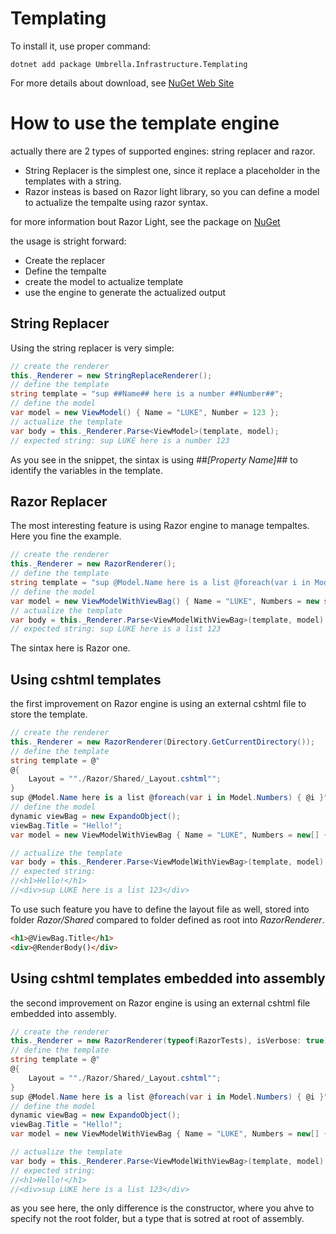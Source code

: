 # Templating
To install it, use proper command:

```
dotnet add package Umbrella.Infrastructure.Templating 
```

For more details about download, see [NuGet Web Site](https://www.nuget.org/packages/Umbrella.Infrastructure/)

# How to use the template engine

actually there are 2 types of supported engines: string replacer and razor.

- String  Replacer is the simplest one, since it replace a placeholder in the templates with a string.
- Razor insteas is based on Razor light library, so you can define a model to actualize the tempalte using razor syntax.

for more information bout Razor Light, see the package on [NuGet](https://www.nuget.org/packages/RazorLight)

the usage is stright forward:

- Create the replacer
- Define the tempalte
- create the model to actualize template
- use the engine to generate the actualized output

## String Replacer

Using the string replacer is very simple:

```c#
// create the renderer
this._Renderer = new StringReplaceRenderer();
// define the template
string template = "sup ##Name## here is a number ##Number##";
// define the model
var model = new ViewModel() { Name = "LUKE", Number = 123 };
// actualize the template
var body = this._Renderer.Parse<ViewModel>(template, model);
// expected string: sup LUKE here is a number 123
```

As you see in the snippet, the sintax is using _##[Property Name]##_ to identify the variables in the template.

## Razor Replacer

The most interesting feature is using Razor engine to manage tempaltes. Here you fine the example.

```c#
// create the renderer
this._Renderer = new RazorRenderer();
// define the template
string template = "sup @Model.Name here is a list @foreach(var i in Model.Numbers) { @i }";
// define the model
var model = new ViewModelWithViewBag() { Name = "LUKE", Numbers = new string[] { "1", "2", "3" } };
// actualize the template
var body = this._Renderer.Parse<ViewModelWithViewBag>(template, model)
// expected string: sup LUKE here is a list 123
```

The sintax here is Razor one.

## Using cshtml templates

the first improvement on Razor engine is using an external cshtml file to store the template.

```c#
// create the renderer
this._Renderer = new RazorRenderer(Directory.GetCurrentDirectory());
// define the template
string template = @"
@{
    Layout = ""./Razor/Shared/_Layout.cshtml"";
}
sup @Model.Name here is a list @foreach(var i in Model.Numbers) { @i }";
// define the model
dynamic viewBag = new ExpandoObject();
viewBag.Title = "Hello!";
var model = new ViewModelWithViewBag { Name = "LUKE", Numbers = new[] { "1", "2", "3" }, ViewBag = viewBag };

// actualize the template
var body = this._Renderer.Parse<ViewModelWithViewBag>(template, model)
// expected string:
//<h1>Hello!</h1>
//<div>sup LUKE here is a list 123</div>
```

To use such feature you have to define the layout file as well, stored into folder _Razor/Shared_  compared to folder defined as root into _RazorRenderer_.

```html
<h1>@ViewBag.Title</h1>
<div>@RenderBody()</div>
```

## Using cshtml templates embedded into assembly

the second improvement on Razor engine is using an external cshtml file embedded into assembly.

```c#
// create the renderer
this._Renderer = new RazorRenderer(typeof(RazorTests), isVerbose: true);
// define the template
string template = @"
@{
    Layout = ""./Razor/Shared/_Layout.cshtml"";
}
sup @Model.Name here is a list @foreach(var i in Model.Numbers) { @i }";
// define the model
dynamic viewBag = new ExpandoObject();
viewBag.Title = "Hello!";
var model = new ViewModelWithViewBag { Name = "LUKE", Numbers = new[] { "1", "2", "3" }, ViewBag = viewBag };

// actualize the template
var body = this._Renderer.Parse<ViewModelWithViewBag>(template, model)
// expected string:
//<h1>Hello!</h1>
//<div>sup LUKE here is a list 123</div>
```

as you see here, the only difference is the constructor, where you ahve to specify not the root folder, but a type that is sotred at root of assembly.
